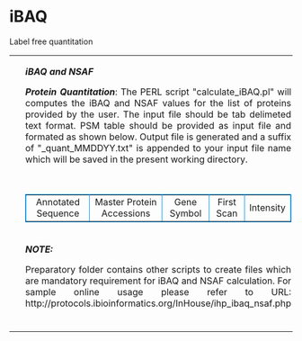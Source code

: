# iBAQ
Label free quantitation
<table >

<tr valign="top">
 
   <td width="4%" height="24">&nbsp;</td>
   <td colspan="2"><p><em><strong>iBAQ and NSAF</strong></em></p>
   <p align="justify"><strong><em>Protein Quantitation</em></strong>: The PERL script "calculate_iBAQ.pl" will computes the iBAQ and NSAF values for the list of proteins provided by the user. 
   The input file should be tab delimeted text format. PSM table should be provided as input file and formated as shown below. 
   Output file is generated and a suffix of "_quant_MMDDYY.txt" is appended to your input file name which will be saved in the present working directory.</p><br />
   <table  border="1" align="center" cellpadding="0" cellspacing="0" bordercolor="#0099FF">
	          <tr height="20" width="100%" style="align-items: center;">
          <td ><div align="center">Annotated Sequence</div></td>
          <td ><div align="center">Master Protein Accessions</div></td>
          <td ><div align="center">Gene Symbol</div></td>
          <td ><div align="center">First Scan</div></td>		  
          <td ><div align="center">Intensity</div></td>		 
        </tr>
      </table>
 </td>
   <td width="4%">&nbsp;</td>
   </tr>
   <tr valign="top">
 
   <td width="4%" height="24">&nbsp;</td>
   <td colspan="2"><p><em><strong>NOTE:</strong></em></p>
   <p align="justify">Preparatory folder contains other scripts to create files which are mandatory requirement for iBAQ and NSAF calculation. For sample online usage please refer to URL: http://protocols.ibioinformatics.org/InHouse/ihp_ibaq_nsaf.php</p><br />
    </td>
   <td width="4%">&nbsp;</td>
   </tr>
  </table>
